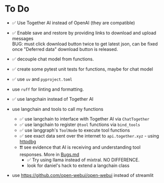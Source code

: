 # To Do

-   :white_check_mark: Use Together AI instead of OpenAI (they are compatible)
-   :white_check_mark: Enable save and restore by providing links to download and upload messages  
    BUG: must click download button twice to get latest json, can be fixed once "Deferred data" download button is released.
-   :white_check_mark: decouple chat model from functions.
-   :white_check_mark: create some pytest unit tests for functions, maybe for chat model
-   :white_check_mark: use `uv` and `pyproject.toml`
-   use `ruff` for linting and formatting.
-   :white_check_mark: use langchain instead of Together AI
-   use langchain and tools to call my functions
    -   :white_check_mark: use langchain to interface with Together AI via `ChatTogether`
    -   :white_check_mark: use langchain to register `@tool` functions via `bind_tools`
    -   :white_check_mark: use langgraph's `ToolNode` to execute tool functions
    -   :white_check_mark: see exact data sent over the internet to `api.together.xyz` - using [httpdbg](https://github.com/cle-b/httpdbg)
    -   :heavy_exclamation_mark::heavy_exclamation_mark: see evidence that AI is receiving and understanding tool responses. More in [Bugs.md](Bugs.md)
        -   :white_check_mark: Try using llama instead of mixtral. NO DIFFERENCE.
        -   look for daniel's hack to extend a langchain class

-   use https://github.com/open-webui/open-webui instead of streamlit

